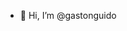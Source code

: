 - 👋 Hi, I’m @gastonguido

<!---
gastonguido/gastonguido is a ✨ special ✨ repository because its `README.md` (this file) appears on your GitHub profile.
You can click the Preview link to take a look at your changes.
--->
